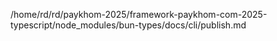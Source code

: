 /home/rd/rd/paykhom-2025/framework-paykhom-com-2025-typescript/node_modules/bun-types/docs/cli/publish.md